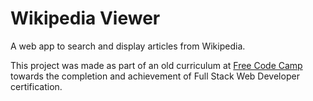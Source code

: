 # Wikipedia Viewer

A web app to search and display articles from Wikipedia.

This project was made as part of an old curriculum at [Free Code Camp](http://freecodecamp.com) towards the completion and achievement of Full Stack Web Developer certification.
